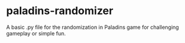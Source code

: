 # paladins-randomizer
A basic .py file for the randomization in Paladins game for challenging gameplay or simple fun.